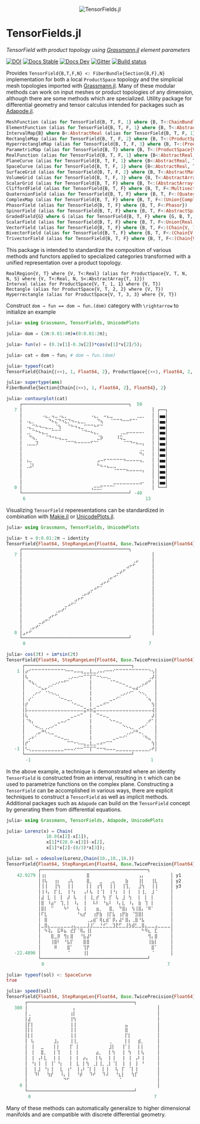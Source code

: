 <p align="center">
  <img src="./docs/src/assets/logo.png" alt="TensorFields.jl"/>
</p>

# TensorFields.jl

*TensorField with product topology using [Grassmann.jl](https://github.com/chakravala/Grassmann.jl) element parameters*

[![DOI](https://zenodo.org/badge/673606851.svg)](https://zenodo.org/badge/latestdoi/673606851)
[![Docs Stable](https://img.shields.io/badge/docs-stable-blue.svg)](https://grassmann.crucialflow.com/stable)
[![Docs Dev](https://img.shields.io/badge/docs-dev-blue.svg)](https://grassmann.crucialflow.com/dev)
[![Gitter](https://badges.gitter.im/Grassmann-jl/community.svg)](https://gitter.im/Grassmann-jl/community?utm_source=badge&utm_medium=badge&utm_campaign=pr-badge)
[![Build status](https://ci.appveyor.com/api/projects/status/cuh681med9ijieua?svg=true)](https://ci.appveyor.com/project/chakravala/tensorfields-jl)

Provides `TensorField{B,T,F,N} <: FiberBundle{Section{B,F},N}` implementation for both a local `ProductSpace` topology and the simplicial mesh topologies imported with [Grassmann.jl](https://github.com/chakravala/Grassmann.jl).
Many of these modular methods can work on input meshes or product topologies of any dimension, although there are some methods which are specialized.
Utility package for differential geometry and tensor calculus intended for packages such as [Adapode.jl](https://github.com/chakravala/Adapode.jl).

```Julia
MeshFunction (alias for TensorField{B, T, F, 1} where {B, T<:ChainBundle, F<:AbstractReal})
ElementFunction (alias for TensorField{B, T, F, 1} where {B, T<:AbstractVector{B}, F<:AbstractReal})
IntervalMap{B} where B<:AbstractReal (alias for TensorField{B, T, F, 1} where {B<:Union{Real, Single{V, G, B, <:Real} where {V, G, B}, Chain{V, G, <:Real, 1} where {V, G}}, T<:AbstractArray{B, 1}, F})
RectangleMap (alias for TensorField{B, T, F, 2} where {B, T<:(ProductSpace{V, T, 2, 2} where {V, T}), F})
HyperrectangleMap (alias for TensorField{B, T, F, 3} where {B, T<:(ProductSpace{V, T, 3, 3} where {V, T}), F})
ParametricMap (alias for TensorField{B, T} where {B, T<:(ProductSpace{V, T, N, N, S} where {V, T<:Real, N, S<:AbstractArray{T, 1}})})
RealFunction (alias for TensorField{B, T, F, 1} where {B<:AbstractReal, T<:AbstractVector{B}, F<:AbstractReal})
PlaneCurve (alias for TensorField{B, T, F, 1} where {B<:AbstractReal, T<:AbstractVector{B}, F<:(Chain{V, G, Q, 2} where {V, G, Q})})
SpaceCurve (alias for TensorField{B, T, F, 1} where {B<:AbstractReal, T<:AbstractVector{B}, F<:(Chain{V, G, Q, 3} where {V, G, Q})})
SurfaceGrid (alias for TensorField{B, T, F, 2} where {B, T<:AbstractMatrix{B}, F<:AbstractReal})
VolumeGrid (alias for TensorField{B, T, F, 3} where {B, T<:AbstractArray{B, 3}, F<:AbstractReal})
ScalarGrid (alias for TensorField{B, T, F} where {B, T<:(AbstractArray{B}), F<:AbstractReal})
CliffordField (alias for TensorField{B, T, F} where {B, T, F<:Multivector})
QuaternionField (alias for TensorField{B, T, F} where {B, T, F<:(Quaternion)})
ComplexMap (alias for TensorField{B, T, F} where {B, T, F<:(Union{Complex{T}, Single{V, G, B, Complex{T}} where {V, G, B}, Chain{V, G, Complex{T}, 1} where {V, G}, Couple{V, B, T} where {V, B}} where T<:Real)})
PhasorField (alias for TensorField{B, T, F} where {B, T, F<:Phasor})
SpinorField (alias for TensorField{B, T, F} where {B, T, F<:AbstractSpinor})
GradedField{G} where G (alias for TensorField{B, T, F} where {G, B, T, F<:(Chain{V, G} where V)})
ScalarField (alias for TensorField{B, T, F} where {B, T, F<:Union{Real, Single{V, G, B, <:Real} where {V, G, B}, Chain{V, G, <:Real, 1} where {V, G}}})
VectorField (alias for TensorField{B, T, F} where {B, T, F<:(Chain{V, 1} where V)})
BivectorField (alias for TensorField{B, T, F} where {B, T, F<:(Chain{V, 2} where V)})
TrivectorField (alias for TensorField{B, T, F} where {B, T, F<:(Chain{V, 3} where V)})
```
This package is intended to standardize the composition of various methods and functors applied to specialized categories transformed with a unified representation over a product topology.
```
RealRegion{V, T} where {V, T<:Real} (alias for ProductSpace{V, T, N, N, S} where {V, T<:Real, N, S<:AbstractArray{T, 1}})
Interval (alias for ProductSpace{V, T, 1, 1} where {V, T})
Rectangle (alias for ProductSpace{V, T, 2, 2} where {V, T})
Hyperrectangle (alias for ProductSpace{V, T, 3, 3} where {V, T})
```

Construct `dom → fun == dom → fun.(dom)` category with `\rightarrow` to initialize an example
```julia
julia> using Grassmann, TensorFields, UnicodePlots

julia> dom = (2π:0.01:4π)⊕(0:0.01:2π);

julia> fun(v) = (0.1v[1]-0.3v[2])*cos(v[1]*v[2]/5);

julia> cat = dom → fun; # dom → fun.(dom)

julia> typeof(cat)
TensorField{Chain{⟨××⟩, 1, Float64, 2}, ProductSpace{⟨××⟩, Float64, 2, 2, StepRangeLen{Float64, Base.TwicePrecision{Float64}, Base.TwicePrecision{Float64}, Int64}}, Float64, 2}

julia> supertype(ans)
FiberBundle{Section{Chain{⟨××⟩, 1, Float64, 2}, Float64}, 2}

julia> contourplot(cat)
     ┌────────────────────────────────────────┐  50 
   7 │⠀⠀⠀⠀⠀⠀⠀⠀⠀⠀⠀⠀⠀⠀⠀⠀⠀⠀⠀⠀⠀⠀⠀⠀⠀⠀⠀⠀⠀⠀⠀⠀⠀⠀⠀⠀⠀⠀⠀⠀│ ┌──┐
     │⠀⠀⠀⠀⠀⠀⠠⣄⡀⢤⣀⠠⣄⡀⠀⠀⠀⠀⠀⠀⠀⠠⣄⡀⠀⠤⣄⣀⠀⠀⠀⠀⠀⠀⠀⢀⣀⡀⠀⠀│ │▄▄│
     │⠀⠠⣄⡀⠀⠀⠀⠀⠙⠦⣌⠙⠲⣍⡙⠲⠤⣄⣀⡀⠀⠀⠀⠙⢦⠀⠀⠈⠉⠉⠙⠒⠒⠋⠉⠁⠀⠀⠀⠀│ │▄▄│
     │⠀⠠⣄⡉⠓⠲⠤⣄⣀⡀⠈⢳⠀⠀⠉⠓⠲⢤⣀⠉⠉⠉⠓⠋⠉⠀⠀⠀⠀⠀⠀⠀⠀⠀⠀⠀⠀⠀⠀⠀│ │▄▄│
     │⠀⢀⡀⠉⠓⠦⣄⣀⠀⠉⠉⠉⠀⠀⠀⠀⠀⠀⠈⠙⠒⠦⣄⡀⠀⠀⠀⠀⠀⠀⢀⣀⡤⠤⠤⠤⠤⠄⠀⠀│ │▄▄│
     │⠀⠀⠙⢦⡀⠀⠀⠈⠙⠒⠦⢤⣀⣀⠀⠀⠀⠀⠀⠀⠀⠀⠀⣈⡷⠀⠀⠀⠀⠸⢭⣀⠀⠀⠀⠀⠀⠀⠀⠀│ │▄▄│
     │⠀⢀⣀⣀⡹⠀⠀⠀⠀⠀⠀⠀⠀⠈⠉⠉⠓⠒⠒⠒⠒⠋⠉⠁⠀⠀⠀⠀⠀⠀⠀⠈⠉⠙⠒⠦⠤⡄⠀⠀│ │▄▄│
     │⠀⠀⠀⠀⠀⠀⠀⠀⠀⠀⠀⠀⠀⠀⠀⠀⠀⠀⠀⠀⠀⠀⠀⠀⠀⠀⠀⠀⠀⠀⠀⠀⠀⠀⠀⠀⢀⡀⠀⠀│ │▄▄│
     │⠀⠀⠀⠀⠀⠀⠀⠀⠀⠀⠀⠀⠀⠀⠀⠀⠀⠀⠀⠀⠀⠀⠀⠀⠀⠀⠀⠀⠀⠀⠀⠀⠀⠀⠀⠀⠙⠆⠀⠀│ │▄▄│
     │⠀⢠⣀⠀⠀⠀⠀⠀⠀⠀⠀⠀⠀⠀⠀⠀⠀⠀⠀⠀⠀⠀⠀⣠⠤⠖⠒⠒⠒⠒⠒⠲⠤⠤⠤⠤⢤⡀⠀⠀│ │▄▄│
     │⠀⢀⣨⠇⠀⠀⠀⠀⠀⠀⠀⠀⠀⠀⠀⠀⠀⠀⠀⠀⠀⠀⠀⠓⠦⠤⣄⣀⣀⠀⠀⠀⠀⠀⠀⠀⠀⠀⠀⠀│ │▄▄│
     │⠀⠀⠀⠀⠀⠀⠀⠀⠀⠀⠀⠀⠀⠀⠀⠀⠀⠀⠀⠀⠀⠀⠀⠀⠀⠀⠀⠀⠈⠉⠉⠉⠓⠒⠒⠒⠒⠆⠀⠀│ │▄▄│
     │⠀⠀⠀⠀⠀⠀⠀⠀⠀⠀⠀⠀⠀⠀⠀⠀⠀⠀⠀⠀⠀⠀⠀⠀⠀⠀⠀⠀⠀⠀⠀⠀⠀⠀⠀⠀⠀⠀⠀⠀│ │▄▄│
     │⠀⠀⠀⠀⠀⠀⠀⠀⠀⠀⠀⠀⠀⠀⠀⠀⠀⠀⠀⠀⠀⠀⠀⠀⠀⠀⠀⠀⣀⣀⣀⣀⣀⣀⣀⣀⣠⠄⠀⠀│ │▄▄│
   0 │⠀⠀⠀⠀⠀⠀⠀⠀⠀⠀⠀⠀⠀⠀⠀⠀⠀⠀⠀⠀⠀⢠⣒⣒⡋⠉⠉⠉⠁⠀⠀⠀⠀⠀⠀⠀⠀⠀⠀⠀│ └──┘
     └────────────────────────────────────────┘ -40 
     ⠀6⠀⠀⠀⠀⠀⠀⠀⠀⠀⠀⠀⠀⠀⠀⠀⠀⠀⠀⠀⠀⠀⠀⠀⠀⠀⠀⠀⠀⠀⠀⠀⠀⠀⠀⠀⠀⠀13⠀     
```
Visualizing `TensorField` reperesentations can be standardized in combination with [Makie.jl](https://github.com/MakieOrg/Makie.jl) or [UnicodePlots.jl](https://github.com/JuliaPlots/UnicodePlots.jl).
```Julia
julia> using Grassmann, TensorFields, UnicodePlots

julia> t = 0:0.01:2π → identity
TensorField{Float64, StepRangeLen{Float64, Base.TwicePrecision{Float64}, Base.TwicePrecision{Float64}, Int64}, Float64, 1}
     ┌────────────────────────────────────────┐ 
   7 │⠀⠀⠀⠀⠀⠀⠀⠀⠀⠀⠀⠀⠀⠀⠀⠀⠀⠀⠀⠀⠀⠀⠀⠀⠀⠀⠀⠀⠀⠀⠀⠀⠀⠀⠀⠀⠀⠀⠀⠀│ 
     │⠀⠀⠀⠀⠀⠀⠀⠀⠀⠀⠀⠀⠀⠀⠀⠀⠀⠀⠀⠀⠀⠀⠀⠀⠀⠀⠀⠀⠀⠀⠀⠀⠀⠀⢀⡤⠀⠀⠀⠀│ 
     │⠀⠀⠀⠀⠀⠀⠀⠀⠀⠀⠀⠀⠀⠀⠀⠀⠀⠀⠀⠀⠀⠀⠀⠀⠀⠀⠀⠀⠀⠀⠀⠀⣠⠖⠋⠀⠀⠀⠀⠀│ 
     │⠀⠀⠀⠀⠀⠀⠀⠀⠀⠀⠀⠀⠀⠀⠀⠀⠀⠀⠀⠀⠀⠀⠀⠀⠀⠀⠀⠀⠀⣀⡴⠋⠀⠀⠀⠀⠀⠀⠀⠀│ 
     │⠀⠀⠀⠀⠀⠀⠀⠀⠀⠀⠀⠀⠀⠀⠀⠀⠀⠀⠀⠀⠀⠀⠀⠀⠀⠀⢀⡤⠚⠁⠀⠀⠀⠀⠀⠀⠀⠀⠀⠀│ 
     │⠀⠀⠀⠀⠀⠀⠀⠀⠀⠀⠀⠀⠀⠀⠀⠀⠀⠀⠀⠀⠀⠀⠀⠀⣠⠖⠋⠀⠀⠀⠀⠀⠀⠀⠀⠀⠀⠀⠀⠀│ 
     │⠀⠀⠀⠀⠀⠀⠀⠀⠀⠀⠀⠀⠀⠀⠀⠀⠀⠀⠀⠀⠀⣀⠴⠋⠁⠀⠀⠀⠀⠀⠀⠀⠀⠀⠀⠀⠀⠀⠀⠀│ 
     │⠀⠀⠀⠀⠀⠀⠀⠀⠀⠀⠀⠀⠀⠀⠀⠀⠀⠀⢀⡤⠞⠁⠀⠀⠀⠀⠀⠀⠀⠀⠀⠀⠀⠀⠀⠀⠀⠀⠀⠀│ 
     │⠀⠀⠀⠀⠀⠀⠀⠀⠀⠀⠀⠀⠀⠀⠀⠀⣠⠖⠋⠀⠀⠀⠀⠀⠀⠀⠀⠀⠀⠀⠀⠀⠀⠀⠀⠀⠀⠀⠀⠀│ 
     │⠀⠀⠀⠀⠀⠀⠀⠀⠀⠀⠀⠀⠀⣀⠴⠋⠁⠀⠀⠀⠀⠀⠀⠀⠀⠀⠀⠀⠀⠀⠀⠀⠀⠀⠀⠀⠀⠀⠀⠀│ 
     │⠀⠀⠀⠀⠀⠀⠀⠀⠀⠀⢀⡤⠞⠁⠀⠀⠀⠀⠀⠀⠀⠀⠀⠀⠀⠀⠀⠀⠀⠀⠀⠀⠀⠀⠀⠀⠀⠀⠀⠀│ 
     │⠀⠀⠀⠀⠀⠀⠀⠀⣠⠖⠋⠀⠀⠀⠀⠀⠀⠀⠀⠀⠀⠀⠀⠀⠀⠀⠀⠀⠀⠀⠀⠀⠀⠀⠀⠀⠀⠀⠀⠀│ 
     │⠀⠀⠀⠀⠀⣀⡴⠋⠁⠀⠀⠀⠀⠀⠀⠀⠀⠀⠀⠀⠀⠀⠀⠀⠀⠀⠀⠀⠀⠀⠀⠀⠀⠀⠀⠀⠀⠀⠀⠀│ 
     │⠀⠀⢀⡤⠞⠁⠀⠀⠀⠀⠀⠀⠀⠀⠀⠀⠀⠀⠀⠀⠀⠀⠀⠀⠀⠀⠀⠀⠀⠀⠀⠀⠀⠀⠀⠀⠀⠀⠀⠀│ 
   0 │⣠⠖⠋⠀⠀⠀⠀⠀⠀⠀⠀⠀⠀⠀⠀⠀⠀⠀⠀⠀⠀⠀⠀⠀⠀⠀⠀⠀⠀⠀⠀⠀⠀⠀⠀⠀⠀⠀⠀⠀│ 
     └────────────────────────────────────────┘ 
     ⠀0⠀⠀⠀⠀⠀⠀⠀⠀⠀⠀⠀⠀⠀⠀⠀⠀⠀⠀⠀⠀⠀⠀⠀⠀⠀⠀⠀⠀⠀⠀⠀⠀⠀⠀⠀⠀⠀⠀7⠀ 

julia> cos(3t) + im*sin(2t)
TensorField{Float64, StepRangeLen{Float64, Base.TwicePrecision{Float64}, Base.TwicePrecision{Float64}, Int64}, ComplexF64, 1}
      ┌────────────────────────────────────────┐ 
    1 │⡴⠊⠉⠉⠉⠉⠉⠉⠉⠉⠉⠉⠑⠒⠒⠤⠤⢤⣀⣀⣇⣀⡠⠤⠔⠒⠒⠊⠉⠉⠉⠉⠉⠉⠉⠉⠉⠉⠑⢢│ 
      │⢧⠀⠀⠀⠀⠀⠀⠀⠀⠀⠀⠀⠀⢀⡠⠤⠔⠒⠉⠉⡏⠉⠒⠢⠤⢄⡀⠀⠀⠀⠀⠀⠀⠀⠀⠀⠀⠀⢀⡼│ 
      │⠀⠙⢦⡀⠀⠀⠀⠀⢀⡠⠔⠒⠋⠁⠀⠀⠀⠀⠀⠀⡇⠀⠀⠀⠀⠀⠈⠉⠒⠤⣀⠀⠀⠀⠀⠀⣀⡴⠋⠀│ 
      │⠀⠀⠀⠈⠒⣄⡤⠊⠁⠀⠀⠀⠀⠀⠀⠀⠀⠀⠀⠀⡇⠀⠀⠀⠀⠀⠀⠀⠀⠀⠀⠉⠒⢤⣴⠊⠁⠀⠀⠀│ 
      │⠀⠀⢀⠔⠊⠀⠈⠑⠢⢄⡀⠀⠀⠀⠀⠀⠀⠀⠀⠀⡇⠀⠀⠀⠀⠀⠀⠀⠀⢀⡠⠔⠊⠁⠀⠑⠢⡀⠀⠀│ 
      │⠀⡔⠁⠀⠀⠀⠀⠀⠀⠀⠈⠒⠤⣀⡀⠀⠀⠀⠀⠀⡇⠀⠀⠀⠀⠀⣀⠤⠊⠁⠀⠀⠀⠀⠀⠀⠀⠈⢦⠀│ 
      │⡞⠀⠀⠀⠀⠀⠀⠀⠀⠀⠀⠀⠀⠀⠈⠒⠤⣀⠀⠀⡇⠀⣀⠤⠚⠉⠀⠀⠀⠀⠀⠀⠀⠀⠀⠀⠀⠀⠀⢳│ 
      │⡧⠤⠤⠤⠤⠤⠤⠤⠤⠤⠤⠤⠤⠤⠤⠤⠤⠤⣭⠶⡷⣭⠤⠤⠤⠤⠤⠤⠤⠤⠤⠤⠤⠤⠤⠤⠤⠤⠤⢼│ 
      │⢧⠀⠀⠀⠀⠀⠀⠀⠀⠀⠀⠀⠀⠀⣀⠤⠒⠉⠀⠀⡇⠀⠉⠒⠤⣀⠀⠀⠀⠀⠀⠀⠀⠀⠀⠀⠀⠀⠀⡼│ 
      │⠈⠳⡄⠀⠀⠀⠀⠀⠀⠀⣀⠤⠔⠉⠀⠀⠀⠀⠀⠀⡇⠀⠀⠀⠀⠀⠑⠒⠤⣀⠀⠀⠀⠀⠀⠀⠀⢀⠞⠁│ 
      │⠀⠀⠈⠲⢄⡀⢀⡠⠔⠉⠀⠀⠀⠀⠀⠀⠀⠀⠀⠀⡇⠀⠀⠀⠀⠀⠀⠀⠀⠀⠑⠢⢄⡀⠀⡠⠖⠁⠀⠀│ 
      │⠀⠀⠀⢀⡤⠛⠣⢄⣀⠀⠀⠀⠀⠀⠀⠀⠀⠀⠀⠀⡇⠀⠀⠀⠀⠀⠀⠀⠀⠀⠀⢀⡠⠜⠛⠤⡀⠀⠀⠀│ 
      │⠀⡠⠖⠁⠀⠀⠀⠀⠀⠉⠒⠤⣀⡀⠀⠀⠀⠀⠀⠀⡇⠀⠀⠀⠀⠀⠀⣀⠤⠒⠊⠁⠀⠀⠀⠀⠈⠳⣄⠀│ 
      │⡞⠁⠀⠀⠀⠀⠀⠀⠀⠀⠀⠀⠀⠉⠉⠒⠢⠤⣄⣀⣇⣀⠤⠴⠒⠉⠉⠀⠀⠀⠀⠀⠀⠀⠀⠀⠀⠀⠀⢳│ 
   -1 │⠣⢄⣀⣀⣀⣀⣀⣀⣀⣀⣀⣀⠤⠤⠤⠔⠒⠒⠉⠉⡏⠉⠒⠒⠲⠤⠤⠤⣀⣀⣀⣀⣀⣀⣀⣀⣀⣀⡠⠞│ 
      └────────────────────────────────────────┘ 
      ⠀-1⠀⠀⠀⠀⠀⠀⠀⠀⠀⠀⠀⠀⠀⠀⠀⠀⠀⠀⠀⠀⠀⠀⠀⠀⠀⠀⠀⠀⠀⠀⠀⠀⠀⠀⠀⠀⠀1⠀ 
```
In the above example, a technique is demonstrated where an identity `TensorField` is constructed from an interval, resulting in `t` which can be used to parametrize functions on the complex plane.
Constructing a `TensorField` can be accomplished in various ways,
there are explicit techniques to construct a `TensorField` as well as implicit methods.
Additional packages such as `Adapode` can build on the `TensorField` concept by generating them from differential equations.
```Julia
julia> using Grassmann, TensorFields, Adapode, UnicodePlots

julia> Lorenz(x) = Chain(
               10.0(x[2]-x[1]),
               x[1]*(28.0-x[3])-x[2],
               x[1]*x[2]-(8/3)*x[3]);

julia> sol = odesolve(Lorenz,Chain(10.,10.,10.))
TensorField{Float64, StepRangeLen{Float64, Base.TwicePrecision{Float64}, Base.TwicePrecision{Float64}, Int64}, Chain{⟨×××⟩, 1, Float64, 3}, 1}
            ┌────────────────────────────────────────┐   
    42.9279 │⢰⡆⠀⠀⠀⠀⠀⠀⠀⠀⠀⠀⠀⠀⣿⠀⠀⠀⠀⠀⠀⠀⠀⠀⠀⠀⠀⠀⠀⠀⢠⡄⠀⠀⠀⠀⠀⠀⠀⠀│ y1
            │⢸⢧⠀⠀⢰⡆⠀⠀⢠⢧⠀⠀⠀⠀⣿⡀⠀⠀⣀⠀⠀⢀⣄⠀⠀⠀⣷⠀⠀⠀⢸⡇⠀⠀⢸⣇⠀⠀⠀⠀│ y2
            │⢸⢸⠀⠀⢸⢳⠀⠀⢸⢸⠀⠀⠀⠀⡇⡇⠀⢰⢻⠀⠀⢸⢸⠀⠀⢸⢹⡀⠀⠀⣸⢳⠀⠀⢸⢸⠀⠀⠀⠀│ y3
            │⢸⠸⡄⠀⡏⢸⡀⠀⢸⠘⡆⠀⠀⢠⠇⢧⠀⢸⠈⡇⠀⢸⠘⡆⠀⢸⠀⡇⠀⠀⡇⢸⡀⠀⣸⠈⠀⠀⠀⠀│   
            │⣼⠀⣇⠀⡇⠀⡇⠀⡼⠀⢧⠀⠀⢸⠀⢸⡀⡞⠀⢳⠀⡏⠀⢧⠀⣸⠀⢳⠀⠀⡇⠀⡇⠀⡇⠀⠀⠀⠀⠀│   
            │⣿⠀⠸⣴⠃⠀⢹⡀⡇⠀⠸⡄⠀⢸⠀⠀⠧⠇⠀⠘⣦⠇⠀⠸⡄⣇⠀⠸⡄⠀⣷⠀⢹⠀⡇⠀⠀⠀⠀⠀│   
            │⣿⡇⠀⠉⠀⠀⠀⠳⠃⠀⠀⢧⠀⢸⠀⠀⠀⣶⡀⠀⠀⣿⡀⠀⠙⣿⡆⠀⢳⢸⣿⡄⠈⠿⠁⠀⠀⠀⠀⠀│   
            │⠏⣇⠀⠀⠀⠀⠀⠀⠀⠀⠀⠘⢦⡞⠀⠀⢰⡟⣷⠀⢸⡏⣧⠀⢰⡟⣷⠀⠈⣻⣿⡇⠀⠀⠀⠀⠀⠀⠀⠀│   
            │⠀⣿⠀⠀⠀⠀⠀⠀⠀⠀⠀⠀⠀⠀⢀⣠⣾⠁⢿⣆⣾⠁⡿⡄⣼⠃⣿⡄⢀⣿⠘⣧⠀⠀⠀⠀⠀⠀⠀⠀│   
            │⣀⣿⣄⣀⣀⣀⣀⣀⣀⣠⣄⣀⣀⣀⣸⣸⣁⣀⣘⣚⣁⣀⣹⣟⣋⣀⣸⣳⣾⣃⣀⣿⣄⣀⣀⣠⣀⣀⣀⣀│   
            │⠀⠳⢽⡄⠀⣯⠿⣦⠀⣞⡏⠈⢿⡄⢸⡇⠀⠀⠀⠀⠀⠀⠀⠀⠀⠀⠀⠀⠀⠀⠀⠓⠻⣆⠀⣏⠀⠀⠀⠀│   
            │⠀⠀⠀⣿⣀⡿⠀⢻⡆⣿⠀⠀⠘⣧⣼⠃⠀⠀⠀⠀⠀⠀⠀⠀⠀⠀⠀⠀⠀⠀⠀⠀⠀⢻⡄⣿⠀⠀⠀⠀│   
            │⠀⠀⠀⢸⣿⠇⠀⠘⣧⡏⠀⠀⠀⣿⣿⠀⠀⠀⠀⠀⠀⠀⠀⠀⠀⠀⠀⠀⠀⠀⠀⠀⠀⢸⣷⡇⠀⠀⠀⠀│   
            │⠀⠀⠀⠀⠿⠀⠀⠀⣿⠁⠀⠀⠀⢹⡟⠀⠀⠀⠀⠀⠀⠀⠀⠀⠀⠀⠀⠀⠀⠀⠀⠀⠀⠀⣿⠁⠀⠀⠀⠀│   
   -22.4896 │⠀⠀⠀⠀⠀⠀⠀⠀⠈⠀⠀⠀⠀⢸⡇⠀⠀⠀⠀⠀⠀⠀⠀⠀⠀⠀⠀⠀⠀⠀⠀⠀⠀⠀⠈⠀⠀⠀⠀⠀│   
            └────────────────────────────────────────┘   
            ⠀0⠀⠀⠀⠀⠀⠀⠀⠀⠀⠀⠀⠀⠀⠀⠀⠀⠀⠀⠀⠀⠀⠀⠀⠀⠀⠀⠀⠀⠀⠀⠀⠀⠀⠀⠀⠀⠀⠀7⠀   

julia> typeof(sol) <: SpaceCurve
true

julia> speed(sol)
TensorField{Float64, StepRangeLen{Float64, Base.TwicePrecision{Float64}, Base.TwicePrecision{Float64}, Int64}, Single{⟨×××⟩, 0, v, Float64}, 1}
       ┌────────────────────────────────────────┐ 
   300 │⠀⠀⠀⠀⠀⠀⠀⠀⠀⠀⠀⠀⠀⠀⡄⠀⠀⠀⠀⠀⠀⠀⠀⠀⠀⠀⠀⠀⠀⠀⠀⠀⠀⠀⠀⠀⠀⠀⠀⠀│ 
       │⢀⠀⠀⠀⠀⠀⠀⠀⠀⠀⠀⠀⠀⢰⡇⠀⠀⠀⠀⠀⠀⠀⠀⠀⠀⠀⠀⠀⠀⠀⠀⠀⠀⠀⠀⠀⠀⠀⠀⠀│ 
       │⣼⠀⠀⠀⠀⠀⠀⠀⠀⠀⠀⠀⠀⢸⢳⠀⠀⠀⠀⠀⠀⠀⠀⠀⠀⠀⠀⠀⠀⠀⠀⠀⠀⠀⠀⠀⠀⠀⠀⠀│ 
       │⡏⡇⠀⠀⠀⠀⠀⠀⠀⠀⠀⠀⠀⢸⢸⠀⠀⠀⠀⠀⠀⠀⠀⠀⠀⠀⠀⠀⠀⠀⣤⠀⠀⠀⠀⠀⠀⠀⠀⠀│ 
       │⡇⡇⠀⠀⠀⠀⠀⠀⠀⠀⠀⠀⠀⢸⢸⠀⠀⠀⠀⠀⠀⠀⠀⠀⠀⠀⠀⠀⠀⠀⣿⠀⠀⠀⠀⠀⠀⠀⠀⠀│ 
       │⡇⡇⠀⠀⠀⠀⠀⠀⠀⠀⠀⠀⠀⢸⢸⠀⠀⠀⠀⠀⠀⠀⠀⠀⠀⠀⠀⠀⠀⠀⡏⡇⠀⠀⠀⠀⠀⠀⠀⠀│ 
       │⠀⢧⠀⠀⠀⠀⠀⠀⣸⡄⠀⠀⠀⢸⢸⡀⠀⠀⠀⠀⠀⠀⠀⠀⠀⢀⠀⠀⠀⠀⡇⡇⠀⠀⣾⡀⠀⠀⠀⠀│ 
       │⠀⢸⠀⠀⣀⠀⠀⠀⡇⡇⠀⠀⠀⡏⠀⡇⠀⠀⠀⠀⠀⠀⠀⠀⠀⣸⡇⠀⠀⢸⠁⡇⠀⠀⡇⡇⠀⠀⠀⠀│ 
       │⠀⢸⠀⠀⣿⡀⠀⠀⡇⢹⠀⠀⠀⡇⠀⡇⠀⠀⠀⠀⠀⣴⡀⠀⠀⡇⢳⠀⠀⢸⠀⢳⠀⠀⡇⢧⠀⠀⠀⠀│ 
       │⠀⢸⠀⢠⠇⣇⠀⠀⡇⢸⠀⠀⠀⡇⠀⡇⠀⡴⡄⠀⠀⡇⢧⠀⠀⡇⢸⠀⠀⢸⠀⢸⠀⢠⠇⢸⠀⠀⠀⠀│ 
       │⠀⠘⡆⢸⠀⢸⠀⢸⠁⠘⡆⠀⠀⡇⠀⣇⠀⡇⢳⠀⢀⡇⢸⡀⢀⡇⠈⡇⠀⢸⠀⢸⠀⢸⠀⠘⠀⠀⠀⠀│ 
       │⠀⠀⡇⣸⠀⠘⡆⢸⠀⠀⣇⠀⢰⠃⠀⢸⢠⠇⠈⡇⢸⠀⠀⡇⢸⠀⠀⢧⠀⡏⠀⠈⡇⢸⠀⠀⠀⠀⠀⠀│ 
       │⠀⠀⠹⠇⠀⠀⢳⡞⠀⠀⠸⡄⢸⠀⠀⠘⡾⠀⠀⠹⠞⠀⠀⠹⠼⠀⠀⠘⣆⡇⠀⠀⢳⡏⠀⠀⠀⠀⠀⠀│ 
       │⠀⠀⠀⠀⠀⠀⠀⠀⠀⠀⠀⠙⠋⠀⠀⠀⠀⠀⠀⠀⠀⠀⠀⠀⠀⠀⠀⠀⠈⠀⠀⠀⠀⠀⠀⠀⠀⠀⠀⠀│ 
     0 │⠀⠀⠀⠀⠀⠀⠀⠀⠀⠀⠀⠀⠀⠀⠀⠀⠀⠀⠀⠀⠀⠀⠀⠀⠀⠀⠀⠀⠀⠀⠀⠀⠀⠀⠀⠀⠀⠀⠀⠀│ 
       └────────────────────────────────────────┘ 
       ⠀0⠀⠀⠀⠀⠀⠀⠀⠀⠀⠀⠀⠀⠀⠀⠀⠀⠀⠀⠀⠀⠀⠀⠀⠀⠀⠀⠀⠀⠀⠀⠀⠀⠀⠀⠀⠀⠀⠀7⠀ 
```
Many of these methods can automatically generalize to higher dimensional manifolds and are compatible with discrete differential geometry.
